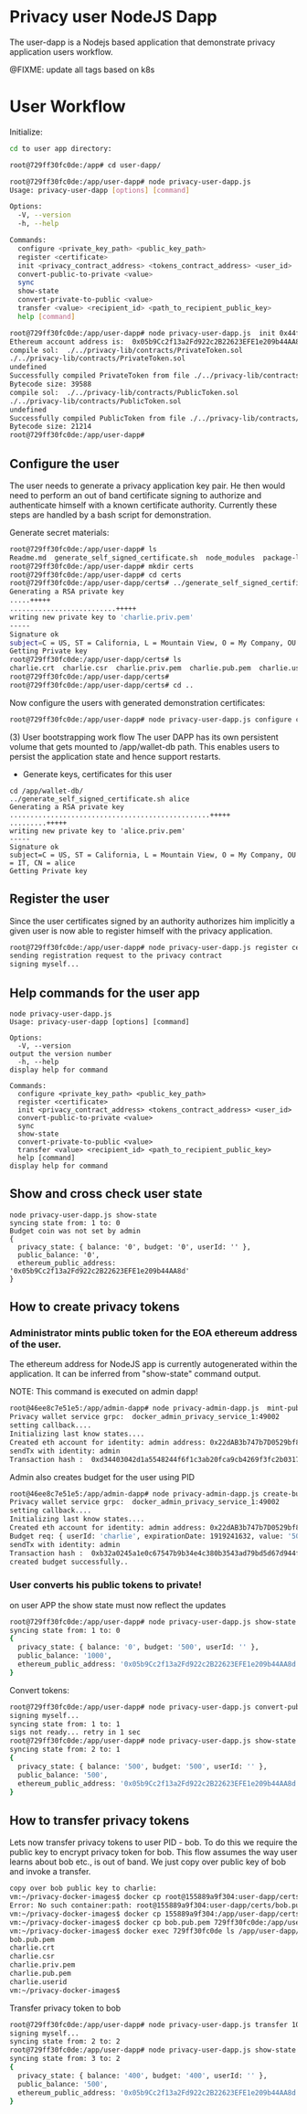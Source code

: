 # Privacy user NodeJS Dapp

The user-dapp is a Nodejs based application that demonstrate privacy application users workflow.

@FIXME: update all tags based on k8s
# User Workflow

Initialize:
```sh
cd to user app directory:

root@729ff30fc0de:/app# cd user-dapp/

root@729ff30fc0de:/app/user-dapp# node privacy-user-dapp.js
Usage: privacy-user-dapp [options] [command]

Options:
  -V, --version                                                        output the version number
  -h, --help                                                           display help for command

Commands:
  configure <private_key_path> <public_key_path>
  register <certificate>
  init <privacy_contract_address> <tokens_contract_address> <user_id>
  convert-public-to-private <value>
  sync
  show-state
  convert-private-to-public <value>
  transfer <value> <recipient_id> <path_to_recipient_public_key>
  help [command]
```

```sh
root@729ff30fc0de:/app/user-dapp# node privacy-user-dapp.js  init 0x44f95010ba6441e9c50c4f790542a44a2cdc1281 0x3d8b57c2d58bb8c8e36626b05ff03381734ead43 charlie
Ethereum account address is:  0x05b9Cc2f13a2Fd922c2B22623EFE1e209b44AA8d
compile sol:  ./../privacy-lib/contracts/PrivateToken.sol
./../privacy-lib/contracts/PrivateToken.sol
undefined
Successfully compiled PrivateToken from file ./../privacy-lib/contracts/PrivateToken.sol
Bytecode size: 39588
compile sol:  ./../privacy-lib/contracts/PublicToken.sol
./../privacy-lib/contracts/PublicToken.sol
undefined
Successfully compiled PublicToken from file ./../privacy-lib/contracts/PublicToken.sol
Bytecode size: 21214
root@729ff30fc0de:/app/user-dapp#
```
## Configure the user
The user needs to generate a privacy application key pair. He then would need to perform an out of band certificate signing to authorize and authenticate himself with a known certificate authority. 
Currently these steps are handled by a bash script for demonstration. 

Generate secret materials:
```sh
root@729ff30fc0de:/app/user-dapp# ls
Readme.md  generate_self_signed_certificate.sh	node_modules  package-lock.json  package.json  privacy-user-dapp.js  user-state.json
root@729ff30fc0de:/app/user-dapp# mkdir certs
root@729ff30fc0de:/app/user-dapp# cd certs
root@729ff30fc0de:/app/user-dapp/certs# ../generate_self_signed_certificate.sh charlie
Generating a RSA private key
.....+++++
..........................+++++
writing new private key to 'charlie.priv.pem'
-----
Signature ok
subject=C = US, ST = California, L = Mountain View, O = My Company, OU = IT, CN = charlie
Getting Private key
root@729ff30fc0de:/app/user-dapp/certs# ls
charlie.crt  charlie.csr  charlie.priv.pem  charlie.pub.pem  charlie.userid
root@729ff30fc0de:/app/user-dapp/certs#
root@729ff30fc0de:/app/user-dapp/certs# cd ..
```
Now configure the users with generated demonstration certificates:

```sh
root@729ff30fc0de:/app/user-dapp# node privacy-user-dapp.js configure certs/charlie.priv.pem certs/charlie.pub.pem
```

(3) User bootstrapping work flow
The user DAPP has its own persistent volume that gets mounted to /app/wallet-db path.
This enables users to persist the application state and hence support restarts.

* Generate keys, certificates for this user
```
cd /app/wallet-db/
../generate_self_signed_certificate.sh alice
Generating a RSA private key
.................................................+++++
.........+++++
writing new private key to 'alice.priv.pem'
-----
Signature ok
subject=C = US, ST = California, L = Mountain View, O = My Company, OU = IT, CN = alice
Getting Private key
```
## Register the user
Since the user certificates signed by an authority authorizes him implicitly a given user is now able to register himself with the privacy application.

```sh
root@729ff30fc0de:/app/user-dapp# node privacy-user-dapp.js register certs/charlie.crt
sending registration request to the privacy contract
signing myself...
```

## Help commands for the user app
```
node privacy-user-dapp.js
Usage: privacy-user-dapp [options] [command]

Options:
  -V, --version                                                        output the version number
  -h, --help                                                           display help for command

Commands:
  configure <private_key_path> <public_key_path>
  register <certificate>
  init <privacy_contract_address> <tokens_contract_address> <user_id>
  convert-public-to-private <value>
  sync
  show-state
  convert-private-to-public <value>
  transfer <value> <recipient_id> <path_to_recipient_public_key>
  help [command]                                                       display help for command
```

## Show and cross check user state
```
node privacy-user-dapp.js show-state
syncing state from: 1 to: 0
Budget coin was not set by admin
{
  privacy_state: { balance: '0', budget: '0', userId: '' },
  public_balance: '0',
  ethereum_public_address: '0x05b9Cc2f13a2Fd922c2B22623EFE1e209b44AA8d'
}

```

## How to create privacy tokens

### Administrator mints public token for the EOA ethereum address of the user.
The ethereum address for NodeJS app is currently autogenerated within the application. It can be inferred from "show-state" command output.

NOTE: This command is executed on admin dapp!
```sh
root@46ee8c7e51e5:/app/admin-dapp# node privacy-admin-dapp.js  mint-public 0x05b9Cc2f13a2Fd922c2B22623EFE1e209b44AA8d 1000
Privacy wallet service grpc:  docker_admin_privacy_service_1:49002
setting callback....
Initializing last know states....
Created eth account for identity: admin address: 0x22dAB3b747b7D0529bf8023F36442228865E666b
sendTx with identity: admin
Transaction hash :  0xd34403042d1a5548244f6f1c3ab20fca9cb4269f3fc2b031700087850dd38958
```

Admin also creates budget for the user using PID
```sh
root@46ee8c7e51e5:/app/admin-dapp# node privacy-admin-dapp.js create-budget charlie 500
Privacy wallet service grpc:  docker_admin_privacy_service_1:49002
setting callback....
Initializing last know states....
Created eth account for identity: admin address: 0x22dAB3b747b7D0529bf8023F36442228865E666b
Budget req: { userId: 'charlie', expirationDate: 1919241632, value: '500' }
sendTx with identity: admin
Transaction hash :  0xb32a0245a1e0c67547b9b34e4c380b3543ad79bd5d67d944ff776e204f2c9b4b
created budget successfully..
``` 

### User converts his public tokens to private!
on user APP the show state must now reflect the updates

```sh
root@729ff30fc0de:/app/user-dapp# node privacy-user-dapp.js show-state
syncing state from: 1 to: 0
{
  privacy_state: { balance: '0', budget: '500', userId: '' },
  public_balance: '1000',
  ethereum_public_address: '0x05b9Cc2f13a2Fd922c2B22623EFE1e209b44AA8d'
}
```

Convert tokens:
```sh
root@729ff30fc0de:/app/user-dapp# node privacy-user-dapp.js convert-public-to-private 500
signing myself...
syncing state from: 1 to: 1
sigs not ready... retry in 1 sec
root@729ff30fc0de:/app/user-dapp# node privacy-user-dapp.js show-state
syncing state from: 2 to: 1
{
  privacy_state: { balance: '500', budget: '500', userId: '' },
  public_balance: '500',
  ethereum_public_address: '0x05b9Cc2f13a2Fd922c2B22623EFE1e209b44AA8d'
}
```

## How to transfer privacy tokens
Lets now transfer privacy tokens to user PID - bob. To do this we require the public key to encrypt privacy token for bob.
This flow assumes the way user learns about bob etc., is out of band. We just copy over public key of bob and invoke a transfer.

```sh
copy over bob public key to charlie:
vm:~/privacy-docker-images$ docker cp root@155889a9f304:user-dapp/certs/bob.pub.pem .
Error: No such container:path: root@155889a9f304:user-dapp/certs/bob.pub.pem
vm:~/privacy-docker-images$ docker cp 155889a9f304:/app/user-dapp/certs/bob.pub.pem .
vm:~/privacy-docker-images$ docker cp bob.pub.pem 729ff30fc0de:/app/user-dapp/certs/
vm:~/privacy-docker-images$ docker exec 729ff30fc0de ls /app/user-dapp/certs/
bob.pub.pem
charlie.crt
charlie.csr
charlie.priv.pem
charlie.pub.pem
charlie.userid
vm:~/privacy-docker-images$
```
Transfer privacy token to bob
```sh
root@729ff30fc0de:/app/user-dapp# node privacy-user-dapp.js transfer 100 bob certs/bob.pub.pem
signing myself...
syncing state from: 2 to: 2
root@729ff30fc0de:/app/user-dapp# node privacy-user-dapp.js show-state
syncing state from: 3 to: 2
{
  privacy_state: { balance: '400', budget: '400', userId: '' },
  public_balance: '500',
  ethereum_public_address: '0x05b9Cc2f13a2Fd922c2B22623EFE1e209b44AA8d'
}
```